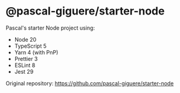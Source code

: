 # @pascal-giguere/starter-node

Pascal's starter Node project using:
 - Node 20
 - TypeScript 5
 - Yarn 4 (with PnP)
 - Prettier 3
 - ESLint 8
 - Jest 29

Original repository: https://github.com/pascal-giguere/starter-node
